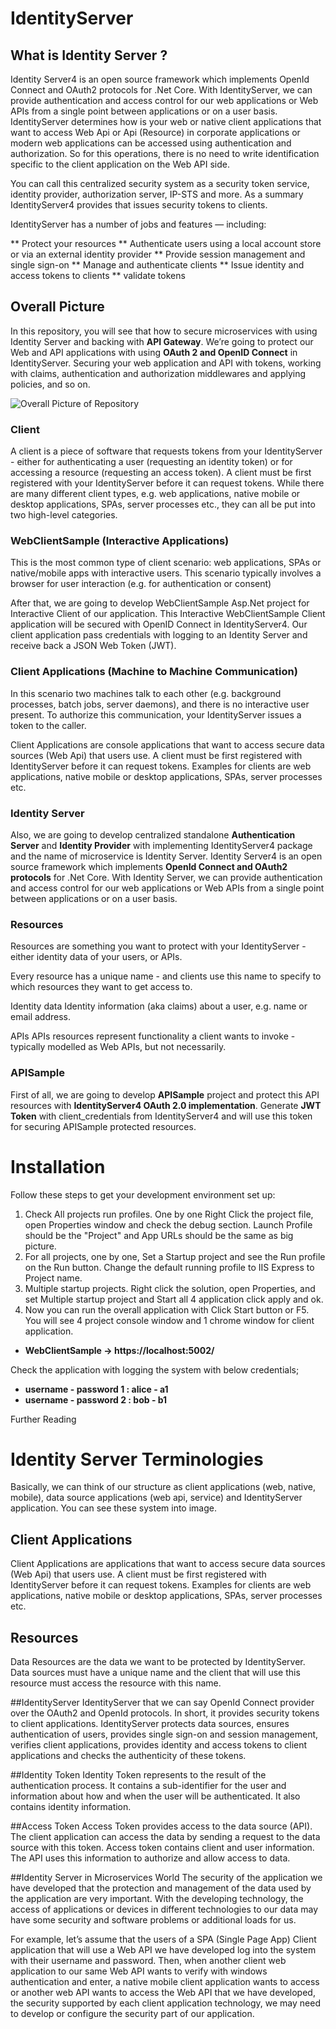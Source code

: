 # IdentityServer
## What is Identity Server ?
Identity Server4 is an open source framework which implements OpenId Connect and OAuth2 protocols for .Net Core.
With IdentityServer, we can provide authentication and access control for our web applications or Web APIs from a single point between applications or on a user basis.
IdentityServer determines how is your web or native client applications that want to access Web Api or Api (Resource) in corporate applications or modern web applications can be accessed using authentication and authorization. So for this operations, there is no need to write identification specific to the client application on the Web API side.

You can call this centralized security system as a security token service, identity provider, authorization server, IP-STS and more.
As a summary IdentityServer4 provides that issues security tokens to clients.

IdentityServer has a number of jobs and features — including:

** Protect your resources
** Authenticate users using a local account store or via an external identity provider
** Provide session management and single sign-on
** Manage and authenticate clients
** Issue identity and access tokens to clients
** validate tokens

## Overall Picture

In this repository, you will see that how to secure microservices with using Identity Server and backing with **API Gateway**.
We’re going to protect our Web and API applications with using **OAuth 2 and OpenID Connect** in IdentityServer. Securing
your web application and API with tokens, working with claims, authentication and authorization middlewares and applying policies, and so on.

![Overall Picture of Repository](https://user-images.githubusercontent.com/1147445/97865027-991b7200-1d1a-11eb-927e-3f5580a7f5b5.png)

### Client
A client is a piece of software that requests tokens from your IdentityServer - either for authenticating a user (requesting an identity token) 
or for accessing a resource (requesting an access token). A client must be first registered with your IdentityServer before it can request tokens.
While there are many different client types, e.g. web applications, native mobile or desktop applications, SPAs, server processes etc., they can all be put into two high-level categories.

### WebClientSample (Interactive Applications)

This is the most common type of client scenario: web applications, SPAs or native/mobile apps with interactive users. This scenario typically involves 
a browser for user interaction (e.g. for authentication or consent)

After that, we are going to develop WebClientSample Asp.Net project for Interactive Client of our application. This Interactive WebClientSample Client
application will be secured with OpenID Connect in IdentityServer4. Our client application pass credentials with logging to an Identity Server
and receive back a JSON Web Token (JWT).

### Client Applications (Machine to Machine Communication)
In this scenario two machines talk to each other (e.g. background processes, batch jobs, server daemons), and there is no interactive user present.
To authorize this communication, your IdentityServer issues a token to the caller.

Client Applications are console applications that want to access secure data sources (Web Api) that users use. A client must be first registered with IdentityServer before it can request tokens.
Examples for clients are web applications, native mobile or desktop applications, SPAs, server processes etc.

### Identity Server
Also, we are going to develop centralized standalone **Authentication Server** and **Identity Provider** with implementing IdentityServer4 package
and the name of microservice is Identity Server.
Identity Server4 is an open source framework which implements **OpenId Connect and OAuth2 protocols** for .Net Core.
With Identity Server, we can provide authentication and access control for our web applications or Web APIs from a single point between applications
or on a user basis.

### Resources
Resources are something you want to protect with your IdentityServer - either identity data of your users, or APIs.

Every resource has a unique name - and clients use this name to specify to which resources they want to get access to.

Identity data Identity information (aka claims) about a user, e.g. name or email address.

APIs APIs resources represent functionality a client wants to invoke - typically modelled as Web APIs, but not necessarily.
### APISample
First of all, we are going to develop **APISample** project and protect this API resources with **IdentityServer4 OAuth 2.0 implementation**. 
Generate **JWT Token** with client_credentials from IdentityServer4 and will use this token for securing APISample protected resources.

# Installation
Follow these steps to get your development environment set up:
1. Check All projects run profiles. One by one Right Click the project file, open Properties window and check the debug section. Launch Profile should
be the "Project" and App URLs should be the same as big picture.
2. For all projects, one by one, Set a Startup project and see the Run profile on the Run button. Change the default running profile to IIS Express to Project name.
3. Multiple startup projects. Right click the solution, open Properties, and set Multiple startup project and Start all 4 application click apply and ok.
4. Now you can run the overall application with Click Start button or F5.
You will see 4 project console window and 1 chrome window for client application.

* **WebClientSample -> https://localhost:5002/**

Check the application with logging the system with below credentials;

* **username - password 1 : alice - a1**
* **username - password 2 : bob - b1**



Further Reading 


# Identity Server  Terminologies
Basically, we can think of our structure as client applications (web, native, mobile), data source applications (web api, service) and IdentityServer application. 
You can see these system into image.


## Client Applications
Client Applications are applications that want to access secure data sources (Web Api) that users use. A client must be first registered with IdentityServer before it can request tokens.
Examples for clients are web applications, native mobile or desktop applications, SPAs, server processes etc.

## Resources
Data Resources are the data we want to be protected by IdentityServer. Data sources must have a unique name and the client that will use this resource must access the resource with this name.

##IdentityServer
IdentityServer that we can say OpenId Connect provider over the OAuth2 and OpenId protocols. In short, it provides security tokens to client applications. IdentityServer protects data sources, ensures authentication of users, provides single sign-on and session management, verifies client applications, provides identity and access tokens to client applications and checks the authenticity of these tokens.

##Identity Token
Identity Token represents to the result of the authentication process. It contains a sub-identifier for the user and information about how and when the user will be authenticated. It also contains identity information.

##Access Token
Access Token provides access to the data source (API). The client application can access the data by sending a request to the data source with this token. Access token contains client and user information. The API uses this information to authorize and allow access to data.

##Identity Server  in Microservices World
The security of the application we have developed that the protection and management of the data used by the application are very important. With the developing technology, the access of applications or devices in different technologies to our data may have some security and software problems or additional loads for us.

For example, let’s assume that the users of a SPA (Single Page App) Client application that will use a Web API we have developed log into the system with their username and password. Then, when another client web application to our same Web API wants to verify with windows authentication and enter, a native mobile client application wants to access or another web API wants to access the Web API that we have developed, the security supported by each client application technology, we may need to develop or configure the security part of our application.


